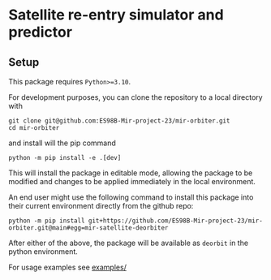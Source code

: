 # Satellite re-entry simulator and predictor

## Setup

This package requires `Python>=3.10`.

For development purposes, you can clone the repository to a local directory with

```
git clone git@github.com:ES98B-Mir-project-23/mir-orbiter.git
cd mir-orbiter
```
and install will the pip command
```
python -m pip install -e .[dev]
```

This will install the package in editable mode, allowing the package to be modified and changes to be applied immediately in the local environment.

An end user might use the following command to install this package into their current environment directly from the github repo:

```
python -m pip install git+https://github.com/ES98B-Mir-project-23/mir-orbiter.git@main#egg=mir-satellite-deorbiter
```

After either of the above, the package will be available as `deorbit` in the python environment.

For usage examples see [examples/](examples)
